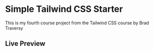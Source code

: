 # Simple Tailwind CSS Starter

This is my fourth course project from the Tailwind CSS course by Brad Traversy

## Live Preview
